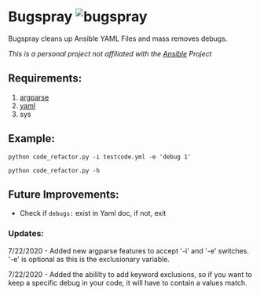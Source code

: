 # Bugspray ![bugspray](https://funkyimg.com/i/36qh3.png)
Bugspray cleans up Ansible YAML Files and mass removes debugs.

*This is a personal project not affiliated with the [Ansible](https://github.com/ansible/ansible) Project*

## Requirements:

1. [argparse](https://pypi.org/project/argparse/) 
2. [yaml](https://pypi.org/project/PyYAML/)
3. sys

## Example:

`python code_refactor.py -i testcode.yml -e 'debug 1'
`

`python code_refactor.py -h
`
## Future Improvements:
- Check if `debugs:` exist in Yaml doc, if not, exit

### Updates:
7/22/2020 - Added new argparse features to accept '-i' and '-e' switches. '-e' is optional as this is the exclusionary variable.

7/22/2020 - Added the abililty to add keyword exclusions, so if you want to keep a specific debug in your code, it will have to contain a values match.
